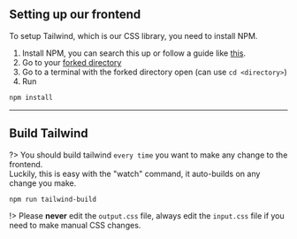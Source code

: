 ## Setting up our frontend

To setup Tailwind, which is our CSS library, you need to install NPM.

1. Install NPM, you can search this up or follow a guide
   like [this](https://docs.npmjs.com/downloading-and-installing-node-js-and-npm).
2. Go to your [forked directory](pycharm_django_fork.)
3. Go to a terminal with the forked directory open (can use `cd <directory>`)
4. Run

```bash
npm install
```

*** 

## Build Tailwind

?> You should build tailwind `every time` you want to make any change to the frontend.
<br>Luckily, this is easy with the "watch" command, it auto-builds on any change you make.

```bash
npm run tailwind-build
```

!> Please **never** edit the `output.css` file, always edit the `input.css` file if you need to make manual CSS changes.

